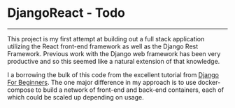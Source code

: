 # DjangoReact - Todo
---
This project is my first attempt at building out a full stack application
utilizing the React front-end framework as well as the Django Rest
Framework.  Previous work with the Django web framework has
been very productive and so this seemed like a natural extension
of that knowledge.


I a borrowing the bulk of this code from the excellent tutorial from [Django For Beginners](https://djangoforbeginners.com/todo-list-api/).  The one major difference in my approach is to use docker-compose to build a network of front-end and back-end containers, each of which could be scaled up depending on usage.
